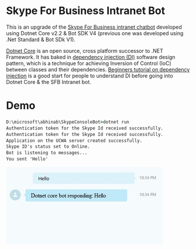# Skype For Business Intranet Bot

This is an upgrade of the [Skype For Business intranet chatbot](https://github.com/abhinabsarkar/intranet-chat-bot) developed using Dotnet Core v2.2 & Bot SDK V4 (previous one was developed using .Net Standard & Bot SDk V1).

[Dotnet Core](https://docs.microsoft.com/en-us/dotnet/core/about) is an open source, cross platform successor to .NET Framework. It has baked in [dependency injection (DI)](https://docs.microsoft.com/en-us/aspnet/core/fundamentals/dependency-injection?view=aspnetcore-2.2) software design pattern, which is a technique for achieving Inversion of Control (IoC) between classes and their dependencies. [Beginners tutorial on dependency injection](https://github.com/abhinabsarkar/dependencyinjection) is a good start for people to understand DI before going into Dotnet Core & the SFB Intranet bot.

# Demo
```cmd
D:\microsoft\abhinab\SkypeConsoleBot>dotnet run
Authentication token for the Skype Id received successfully.
Authentication token for the Skype Id received successfully.
Application on the UCWA server created successfully.
Skype ID's status set to Online.
Bot is listening to messages...
You sent 'Hello'
```

![Alt text](/3.SkypeForBusinessOnPremiseBot/image/skypebot.jpg)
